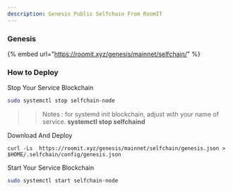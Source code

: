 ```yaml
---
description: Genesis Public Selfchain From RoomIT
---
```


### Genesis

{%  embed url="https://roomit.xyz/genesis/mainnet/selfchain/" %}


### How to Deploy

Stop Your Service Blockchain
```bash
sudo systemctl stop selfchain-node
```
>> Notes : for systemd init blockchain, adjust with your name of service. __systemctl stop selfchaind__


Download And Deploy
```
curl -Ls  https://roomit.xyz/genesis/mainnet/selfchain/genesis.json > $HOME/.selfchain/config/genesis.json 
```

Start Your Service Blockchain
```bash
sudo systemctl start selfchain-node
```